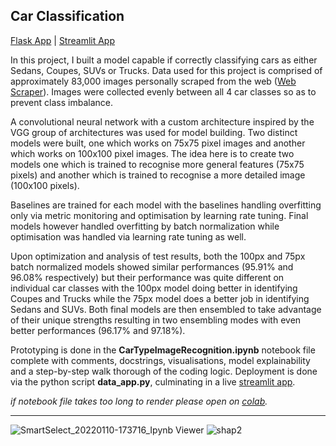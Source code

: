 ##  Car Classification
[Flask App](https://car-classifier-flask.herokuapp.com/) | [Streamlit App](https://share.streamlit.io/oreolorun/image-recognition/main/data_app.py)

In this project, I built a model capable if correctly classifying cars as either Sedans, Coupes, SUVs or Trucks. Data used for this project is comprised of approximately 83,000 images personally scraped from the web ([Web Scraper](https://github.com/Oreolorun/Web-Scraping)). Images were collected evenly between all 4 car classes so as to prevent class imbalance.

A convolutional neural network with a custom architecture inspired by the VGG group of architectures was used for model building. Two distinct models were built, one which works on 75x75 pixel images and another which works on 100x100 pixel images. The idea here is to create two models one which is trained to recognise more general features (75x75 pixels) and another which is trained to recognise a more detailed image (100x100 pixels).

Baselines are trained for each model with the baselines handling overfitting only via metric monitoring and optimisation by learning rate tuning. Final models however handled overfitting by batch normalization while optimisation was handled via learning rate tuning as well.

Upon optimization and analysis of test results, both the 100px and 75px batch normalized models showed similar performances (95.91% and 96.08% respectively) but their performance was quite different on individual car classes with the 100px model doing better in identifying Coupes and Trucks while the 75px model does a better job in identifying Sedans and SUVs. Both final models are then ensembled to take advantage of their unique strengths resulting in two ensembling modes with even better performances (96.17% and 97.18%).

Prototyping is done in the **CarTypeImageRecognition.ipynb** notebook file complete with comments, docstrings, visualisations, model explainability and a step-by-step walk thorough of the coding logic. Deployment is done via the python script **data_app.py**, culminating in a live [streamlit app](https://share.streamlit.io/oreolorun/image-recognition/main/data_app.py).

*if notebook file takes too long to render please open on [colab](https://colab.research.google.com/github/Oreolorun/Image-Recognition/blob/main/CarTypeImageRegcognition.ipynb).*

---

![SmartSelect_20220110-173716_Ipynb Viewer](https://user-images.githubusercontent.com/92114396/154482513-bdbb7e91-1c1c-41dd-af14-2c608ca60db5.jpg)
![shap2](https://user-images.githubusercontent.com/92114396/154482585-b56fc39f-3000-4fae-b64c-528dabc47296.png)
